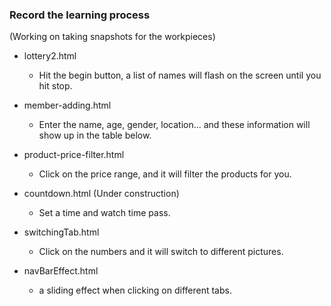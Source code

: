 ### Record the learning process
(Working on taking snapshots for the workpieces)

- lottery2.html
  - Hit the begin button, a list of names will flash on the screen until you hit stop.

- member-adding.html
  - Enter the name, age, gender, location... and these information will show up in the table below.

- product-price-filter.html
  - Click on the price range, and it will filter the products for you.

- countdown.html (Under construction)
  - Set a time and watch time pass.

- switchingTab.html
  - Click on the numbers and it will switch to different pictures.
 
- navBarEffect.html
  - a sliding effect when clicking on different tabs.
  
